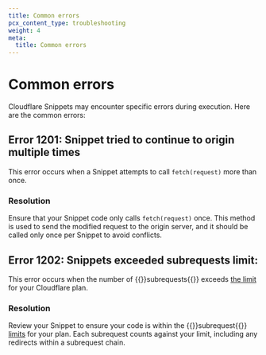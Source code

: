 ```yaml
---
title: Common errors
pcx_content_type: troubleshooting
weight: 4
meta:
  title: Common errors
---
```


# Common errors
Cloudflare Snippets may encounter specific errors during execution. Here are the common errors:

## Error 1201: Snippet tried to continue to origin multiple times

This error occurs when a Snippet attempts to call ```fetch(request)``` more than once.

### Resolution
Ensure that your Snippet code only calls ```fetch(request)``` once. This method is used to send the modified request to the origin server, and it should be called only once per Snippet to avoid conflicts.

## Error 1202: Snippets exceeded subrequests limit:

This error occurs when the number of {{<glossary-tooltip term_id="Snippets subrequest" prepend="A subrequest is ">}}subrequests{{</glossary-tooltip>}} exceeds [the limit](../#availability) for your Cloudflare plan.

### Resolution
Review your Snippet to ensure your code is within the {{<glossary-tooltip term_id="Snippets subrequest" prepend="A subrequest is ">}}subrequest{{</glossary-tooltip>}} [limits](../#availability) for your plan. Each subrequest counts against your limit, including any redirects within a subrequest chain.